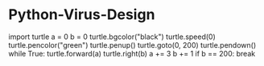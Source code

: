 # Python-Virus-Design
import turtle
a = 0
b = 0
turtle.bgcolor("black")
turtle.speed(0)
turtle.pencolor("green")
turtle.penup()
turtle.goto(0, 200)
turtle.pendown()
while True:
    turtle.forward(a)
    turtle.right(b)
    a += 3
    b += 1
    if b == 200:
        break

